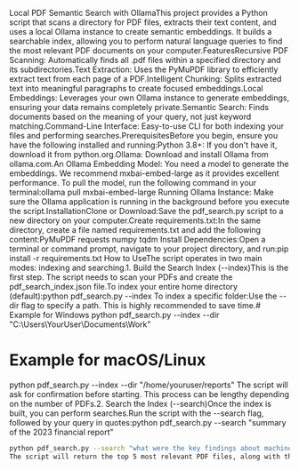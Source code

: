 Local PDF Semantic Search with OllamaThis project provides a Python script that scans a directory for PDF files, extracts their text content, and uses a local Ollama instance to create semantic embeddings. It builds a searchable index, allowing you to perform natural language queries to find the most relevant PDF documents on your computer.FeaturesRecursive PDF Scanning: Automatically finds all .pdf files within a specified directory and its subdirectories.Text Extraction: Uses the PyMuPDF library to efficiently extract text from each page of a PDF.Intelligent Chunking: Splits extracted text into meaningful paragraphs to create focused embeddings.Local Embeddings: Leverages your own Ollama instance to generate embeddings, ensuring your data remains completely private.Semantic Search: Finds documents based on the meaning of your query, not just keyword matching.Command-Line Interface: Easy-to-use CLI for both indexing your files and performing searches.PrerequisitesBefore you begin, ensure you have the following installed and running:Python 3.8+: If you don't have it, download it from python.org.Ollama: Download and install Ollama from ollama.com.An Ollama Embedding Model: You need a model to generate the embeddings. We recommend mxbai-embed-large as it provides excellent performance. To pull the model, run the following command in your terminal:ollama pull mxbai-embed-large
Running Ollama Instance: Make sure the Ollama application is running in the background before you execute the script.InstallationClone or Download:Save the pdf_search.py script to a new directory on your computer.Create requirements.txt:In the same directory, create a file named requirements.txt and add the following content:PyMuPDF
requests
numpy
tqdm
Install Dependencies:Open a terminal or command prompt, navigate to your project directory, and run:pip install -r requirements.txt
How to UseThe script operates in two main modes: indexing and searching.1. Build the Search Index (--index)This is the first step. The script needs to scan your PDFs and create the pdf_search_index.json file.To index your entire home directory (default):python pdf_search.py --index
To index a specific folder:Use the --dir flag to specify a path. This is highly recommended to save time.# Example for Windows
python pdf_search.py --index --dir "C:\Users\YourUser\Documents\Work"

# Example for macOS/Linux
python pdf_search.py --index --dir "/home/youruser/reports"
The script will ask for confirmation before starting. This process can be lengthy depending on the number of PDFs.2. Search the Index (--search)Once the index is built, you can perform searches.Run the script with the --search flag, followed by your query in quotes:python pdf_search.py --search "summary of the 2023 financial report"
```bash
python pdf_search.py --search "what were the key findings about machine learning models"
The script will return the top 5 most relevant PDF files, along with the specific text chunk that matched your query and a similarity score.ConfigurationYou can modify the following constants at the top of the pdf_search.py script:DEFAULT_SEARCH_DIR: Change the default directory to scan if the --dir flag isn't used.OLLAMA_ENDPOINT: The URL for your Ollama API endpoint (defaults to http://localhost:11434/api/embeddings).OLLAMA_MODEL: The name of the embedding model you want to use.INDEX_FILE: The name of the file where the search index is stored.
